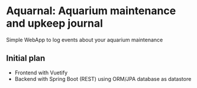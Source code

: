 # Aquarnal: Aquarium maintenance and upkeep journal
Simple WebApp to log events about your aquarium maintenance

## Initial plan

- Frontend with Vuetify
- Backend with Spring Boot (REST) using ORM/JPA database as datastore

